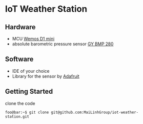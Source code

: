 IoT Weather Station
===========

## Hardware

- MCU [Wemos D1 mini](https://wiki.wemos.cc/products:d1:d1_mini)
- absolute barometric pressure sensor [GY BMP 280](https://components101.com/sensors/gy-bmp280-module)

## Software

- IDE of your choice
- Library for the sensor by [Adafruit](https://github.com/adafruit/Adafruit_BMP280_Library)

## Getting Started

clone the code
```console
foo@bar:~$ git clone git@github.com:MaiLinhGroup/iot-weather-station.git
```
